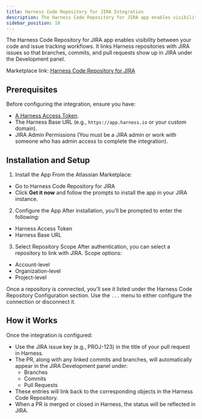 ```yaml
---
title: Harness Code Repository for JIRA Integration
description: The Harness Code Repository for JIRA app enables visibility between your code and issue tracking workflows. It links Harness repositories with JIRA issues so that branches, commits, and pull requests show up in JIRA under the Development panel.
sidebar_position: 10
---
```


The Harness Code Repository for JIRA app enables visibility between your code and issue tracking workflows. It links Harness repositories with JIRA issues so that branches, commits, and pull requests show up in JIRA under the Development panel.

Marketplace link: [Harness Code Repository for JIRA](https://marketplace.atlassian.com/apps/1235560/harness-code-repository-for-jira)

## Prerequisites

Before configuring the integration, ensure you have:

- [A Harness Access Token](/docs/platform/automation/api/add-and-manage-api-keys/).
- The Harness Base URL (e.g., `https://app.harness.io` or your custom domain).
- JIRA Admin Permissions (You must be a JIRA admin or work with someone who has admin access to complete the integration).

## Installation and Setup
1. Install the App
From the Atlassian Marketplace:
- Go to Harness Code Repository for JIRA
- Click **Get it now** and follow the prompts to install the app in your JIRA instance.
2. Configure the App
After installation, you’ll be prompted to enter the following:
- Harness Access Token
- Harness Base URL
3. Select Repository Scope
After authentication, you can select a repository to link with JIRA. Scope options:
- Account-level
- Organization-level
- Project-level

Once a repository is connected, you'll see it listed under the Harness Code Repository Configuration section. Use the `...` menu to either configure the connection or disconnect it.

## How it Works
Once the integration is configured:
- Use the JIRA issue key (e.g., PROJ-123) in the title of your pull request in Harness.
- The PR, along with any linked commits and branches, will automatically appear in the JIRA Development panel under:
    - Branches
    - Commits
    - Pull Requests
- These entries will link back to the corresponding objects in the Harness Code Repository.
- When a PR is merged or closed in Harness, the status will be reflected in JIRA.
